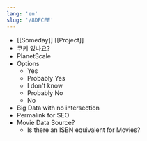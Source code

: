 ```yaml
---
lang: 'en'
slug: '/8DFCEE'
---
```


- [[Someday]] [[Project]]
- 쿠키 있나요?
- PlanetScale
- Options
  - Yes
  - Probably Yes
  - I don't know
  - Probably No
  - No
- Big Data with no intersection
- Permalink for SEO
- Movie Data Source?
  - Is there an ISBN equivalent for Movies?
